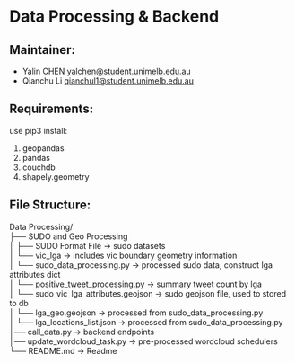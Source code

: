 # Data Processing & Backend

## Maintainer: 
- Yalin CHEN <yalchen@student.unimelb.edu.au>
- Qianchu Li <qianchul1@student.unimelb.edu.au>

## Requirements: 
use pip3 install:
1. geopandas 
2. pandas
3. couchdb
4. shapely.geometry 

## File Structure: 
Data Processing/  
├── SUDO and Geo Processing  
│   ├── SUDO Format File       -> sudo datasets  
│   └── vic_lga      -> includes vic boundary geometry information  
│   └── sudo_data_processing.py   -> processed sudo data, construct lga attributes dict  
│   └── positive_tweet_processing.py   -> summary tweet count by lga   
│   └── sudo_vic_lga_attributes.geojson   -> sudo geojson file, used to stored to db  
│   └── lga_geo.geojson   -> processed from sudo_data_processing.py  
│   └── lga_locations_list.json   -> processed from sudo_data_processing.py
│── call_data.py           -> backend endpoints  
│── update_wordcloud_task.py        -> pre-processed wordcloud schedulers
└── README.md            -> Readme